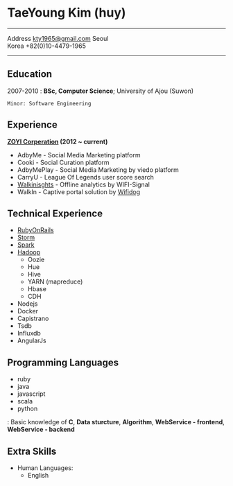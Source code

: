 TaeYoung Kim (huy)
============

-------------------     ----------------------------
Address                            kty1965@gmail.com
Seoul                          
Korea                         +82(0)10-4479-1965
-------------------     ----------------------------

Education
---------

2007-2010
:   **BSc, Computer Science**; University of
    Ajou (Suwon)

    Minor: Software Engineering

Experience
----------

**[ZOYI Corperation](https://zoyi.co) (2012 ~ current)**

* AdbyMe - Social Media Marketing platform
* Cooki - Social Curation platform
* AdbyMePlay - Social Media Marketing by viedo platform
* CarryU - League Of Legends user score search
* [Walkinisghts](https:/walkinsights.com) - Offline analytics by WIFI-Signal
* WalkIn - Captive portal solution by [Wifidog](http://dev.wifidog.org/)

Technical Experience
--------------------

* [RubyOnRails](http://rubyonrails.org/)
* [Storm](http://storm.apache.org/)
* [Spark](http://spark.apache.org/)
* [Hadoop](http://hadoop.apache.org/)
   * Oozie
   * Hue
   * Hive
   * YARN (mapreduce)
   * Hbase
   * CDH
* Nodejs
* Docker
* Capistrano
* Tsdb
* Influxdb
* AngularJs

Programming Languages
--------------------
* ruby
* java
* javascript
* scala
* python

:   Basic knowledge of **C**, **Data sturcture**, **Algorithm**, **WebService - frontend**, **WebService - backend**

Extra Skills
----------------------------------------

* Human Languages:
     * English
